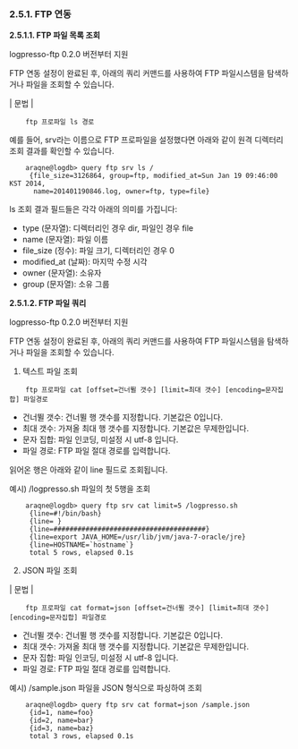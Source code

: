 ### 2.5.1. FTP 연동

**2.5.1.1. FTP 파일 목록 조회**

logpresso-ftp 0.2.0 버전부터 지원

FTP 연동 설정이 완료된 후, 아래의 쿼리 커맨드를 사용하여 FTP 파일시스템을 탐색하거나 파일을 조회할 수 있습니다.

\| 문법 \|

~~~~
	ftp 프로파일 ls 경로
~~~~

예를 들어, srv라는 이름으로 FTP 프로파일을 설정했다면 아래와 같이 원격 디렉터리 조회 결과를 확인할 수 있습니다.

~~~
    araqne@logdb> query ftp srv ls /
     {file_size=3126864, group=ftp, modified_at=Sun Jan 19 09:46:00 KST 2014, 
      name=201401190846.log, owner=ftp, type=file}
~~~

ls 조회 결과 필드들은 각각 아래의 의미를 가집니다:

 * type (문자열): 디렉터리인 경우 dir, 파일인 경우 file
 * name (문자열): 파일 이름
 * file\_size (정수): 파일 크기, 디렉터리인 경우 0
 * modified\_at (날짜): 마지막 수정 시각
 * owner (문자열): 소유자
 * group (문자열): 소유 그룹


**2.5.1.2. FTP 파일 쿼리**

logpresso-ftp 0.2.0 버전부터 지원

FTP 연동 설정이 완료된 후, 아래의 쿼리 커맨드를 사용하여 FTP 파일시스템을 탐색하거나 파일을 조회할 수 있습니다.

1) 텍스트 파일 조회

~~~~
	ftp 프로파일 cat [offset=건너뛸 갯수] [limit=최대 갯수] [encoding=문자집합] 파일경로
~~~~

 * 건너뛸 갯수: 건너뛸 행 갯수를 지정합니다. 기본값은 0입니다.
 * 최대 갯수: 가져올 최대 행 갯수를 지정합니다. 기본값은 무제한입니다.
 * 문자 집합: 파일 인코딩, 미설정 시 utf-8 입니다.
 * 파일 경로: FTP 파일 절대 경로를 입력합니다.

읽어온 행은 아래와 같이 line 필드로 조회됩니다.

예시) /logpresso.sh 파일의 첫 5행을 조회

~~~~
    araqne@logdb> query ftp srv cat limit=5 /logpresso.sh
     {line=#!/bin/bash}
     {line= }
     {line=######################################}
     {line=export JAVA_HOME=/usr/lib/jvm/java-7-oracle/jre}
     {line=HOSTNAME=`hostname`}
     total 5 rows, elapsed 0.1s
~~~~

2) JSON 파일 조회

\| 문법 \|

~~~~
	ftp 프로파일 cat format=json [offset=건너뛸 갯수] [limit=최대 갯수] [encoding=문자집합] 파일경로
~~~~

 * 건너뛸 갯수: 건너뛸 행 갯수를 지정합니다. 기본값은 0입니다.
 * 최대 갯수: 가져올 최대 행 갯수를 지정합니다. 기본값은 무제한입니다.
 * 문자 집합: 파일 인코딩, 미설정 시 utf-8 입니다.
 * 파일 경로: FTP 파일 절대 경로를 입력합니다.

예시) /sample.json 파일을 JSON 형식으로 파싱하여 조회

~~~~
    araqne@logdb> query ftp srv cat format=json /sample.json
     {id=1, name=foo}
     {id=2, name=bar}
     {id=3, name=baz}
     total 3 rows, elapsed 0.1s
~~~~

